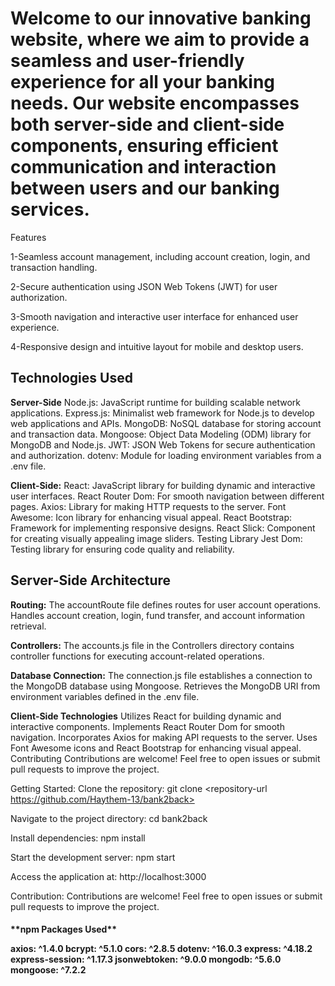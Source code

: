 <h1>Welcome to our innovative banking website, where we aim to provide a seamless and user-friendly experience for all your banking needs. Our website encompasses both server-side and client-side components, ensuring efficient communication and interaction between users and our banking services.
</h1>
Features

1-Seamless account management, including account creation, login, and transaction handling.

2-Secure authentication using JSON Web Tokens (JWT) for user authorization.

3-Smooth navigation and interactive user interface for enhanced user experience.

4-Responsive design and intuitive layout for mobile and desktop users.

<h2>Technologies Used</h2>

**Server-Side**
Node.js: JavaScript runtime for building scalable network applications.
Express.js: Minimalist web framework for Node.js to develop web applications and APIs.
MongoDB: NoSQL database for storing account and transaction data.
Mongoose: Object Data Modeling (ODM) library for MongoDB and Node.js.
JWT: JSON Web Tokens for secure authentication and authorization.
dotenv: Module for loading environment variables from a .env file.

**Client-Side:**
React: JavaScript library for building dynamic and interactive user interfaces.
React Router Dom: For smooth navigation between different pages.
Axios: Library for making HTTP requests to the server.
Font Awesome: Icon library for enhancing visual appeal.
React Bootstrap: Framework for implementing responsive designs.
React Slick: Component for creating visually appealing image sliders.
Testing Library Jest Dom: Testing library for ensuring code quality and reliability.

<h2>Server-Side Architecture</h2>

**Routing:**
The accountRoute file defines routes for user account operations.
Handles account creation, login, fund transfer, and account information retrieval.

**Controllers:**
The accounts.js file in the Controllers directory contains controller functions for executing account-related operations.

**Database Connection:**
The connection.js file establishes a connection to the MongoDB database using Mongoose.
Retrieves the MongoDB URI from environment variables defined in the .env file.

**Client-Side Technologies**
Utilizes React for building dynamic and interactive components.
Implements React Router Dom for smooth navigation.
Incorporates Axios for making API requests to the server.
Uses Font Awesome icons and React Bootstrap for enhancing visual appeal.
Contributing
Contributions are welcome! Feel free to open issues or submit pull requests to improve the project.




Getting Started: Clone the repository: git clone <repository-url https://github.com/Haythem-13/bank2back>

Navigate to the project directory: cd bank2back

Install dependencies: npm install

Start the development server: npm start

Access the application at: http://localhost:3000

Contribution: Contributions are welcome! Feel free to open issues or submit pull requests to improve the project.

<h4> **npm Packages Used**

axios: ^1.4.0
bcrypt: ^5.1.0
cors: ^2.8.5
dotenv: ^16.0.3
express: ^4.18.2
express-session: ^1.17.3
jsonwebtoken: ^9.0.0
mongodb: ^5.6.0
mongoose: ^7.2.2</h4> 
